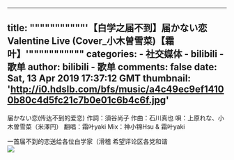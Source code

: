 
---
title: """""""""""'【白学之届不到】届かない恋 Valentine Live (Cover_小木曽雪菜)【霜叶】'"""""""""""
categories: 
    - 社交媒体
    - bilibili - 歌单
author: bilibili - 歌单
comments: false
date: Sat, 13 Apr 2019 17:37:12 GMT
thumbnail: 'http://i0.hdslb.com/bfs/music/a4c49ec9ef14100b80c4d5fc21c7b0e01c6b4c6f.jpg'
---

<div>   
届かない恋(传达不到的爱恋)
作詞：須谷尚子 作曲：石川真也
唄：上原れな、小木曽雪菜（米澤円）
翻唱：霜叶yaki  
Mix：神小锦Hsu & 霜叶yaki

一首届不到的恋送给各位白学家（滑稽
希望评论区各党和谐<br><img src="http://i0.hdslb.com/bfs/music/a4c49ec9ef14100b80c4d5fc21c7b0e01c6b4c6f.jpg" referrerpolicy="no-referrer">  
</div>
            